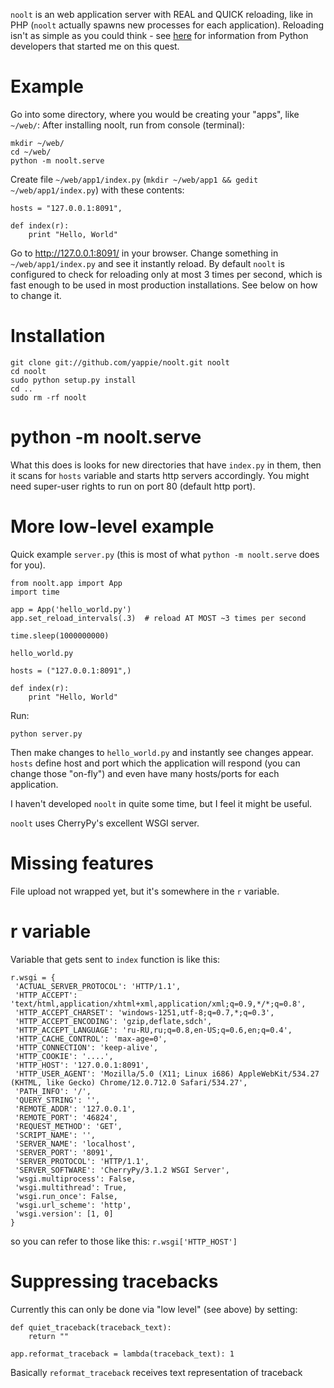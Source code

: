`noolt` is an web application server with REAL and QUICK reloading, like in PHP 
(`noolt` actually spawns new processes for each application). Reloading isn't
as simple as you could think - see [here](http://bugs.python.org/issue9072#msg108558)
for information from Python developers that started me on this quest.

Example
=======

Go into some directory, where you would be creating your "apps", like `~/web/`:
After installing noolt, run from console (terminal):

    mkdir ~/web/
    cd ~/web/
    python -m noolt.serve

Create file `~/web/app1/index.py` (`mkdir ~/web/app1 && gedit ~/web/app1/index.py`) with these contents:

    hosts = "127.0.0.1:8091",
    
    def index(r):
        print "Hello, World"

Go to http://127.0.0.1:8091/ in your browser. Change something in `~/web/app1/index.py` 
and see it instantly reload. By default `noolt` is configured to check for reloading
only at most 3 times per second, which is fast enough to be used in most 
production installations. See below on how to change it.

Installation
============

    git clone git://github.com/yappie/noolt.git noolt
    cd noolt
    sudo python setup.py install
    cd ..
    sudo rm -rf noolt
    

python -m noolt.serve
=====================

What this does is looks for new directories that have `index.py` in them, then
it scans for `hosts` variable and starts http servers accordingly. You might 
need super-user rights to run on port 80 (default http port).

More low-level example
======================

Quick example `server.py` (this is most of what `python -m noolt.serve` 
does for you).

    from noolt.app import App
    import time
    
    app = App('hello_world.py')
    app.set_reload_intervals(.3)  # reload AT MOST ~3 times per second 
    
    time.sleep(1000000000)

`hello_world.py`

    hosts = ("127.0.0.1:8091",)
    
    def index(r):
        print "Hello, World"

Run: 

    python server.py
    
Then make changes to `hello_world.py` and instantly see changes appear.
`hosts` define host and port which the application will respond (you can change
those "on-fly") and even have many hosts/ports for each application.

I haven't developed `noolt` in quite some time, but I feel it might be useful.

`noolt` uses CherryPy's excellent WSGI server.

Missing features
================

File upload not wrapped yet, but it's somewhere in the `r` variable.

r variable
==========

Variable that gets sent to `index` function is like this:

    r.wsgi = {
     'ACTUAL_SERVER_PROTOCOL': 'HTTP/1.1',
     'HTTP_ACCEPT': 'text/html,application/xhtml+xml,application/xml;q=0.9,*/*;q=0.8',
     'HTTP_ACCEPT_CHARSET': 'windows-1251,utf-8;q=0.7,*;q=0.3',
     'HTTP_ACCEPT_ENCODING': 'gzip,deflate,sdch',
     'HTTP_ACCEPT_LANGUAGE': 'ru-RU,ru;q=0.8,en-US;q=0.6,en;q=0.4',
     'HTTP_CACHE_CONTROL': 'max-age=0',
     'HTTP_CONNECTION': 'keep-alive',
     'HTTP_COOKIE': '....',
     'HTTP_HOST': '127.0.0.1:8091',
     'HTTP_USER_AGENT': 'Mozilla/5.0 (X11; Linux i686) AppleWebKit/534.27 (KHTML, like Gecko) Chrome/12.0.712.0 Safari/534.27',
     'PATH_INFO': '/',
     'QUERY_STRING': '',
     'REMOTE_ADDR': '127.0.0.1',
     'REMOTE_PORT': '46824',
     'REQUEST_METHOD': 'GET',
     'SCRIPT_NAME': '',
     'SERVER_NAME': 'localhost',
     'SERVER_PORT': '8091',
     'SERVER_PROTOCOL': 'HTTP/1.1',
     'SERVER_SOFTWARE': 'CherryPy/3.1.2 WSGI Server',
     'wsgi.multiprocess': False,
     'wsgi.multithread': True,
     'wsgi.run_once': False,
     'wsgi.url_scheme': 'http',
     'wsgi.version': [1, 0]
    }

so you can refer to those like this: `r.wsgi['HTTP_HOST']`

Suppressing tracebacks
======================

Currently this can only be done via "low level" (see above) by setting:

    def quiet_traceback(traceback_text):
        return ""

    app.reformat_traceback = lambda(traceback_text): 1
    
Basically `reformat_traceback` receives text representation of traceback


